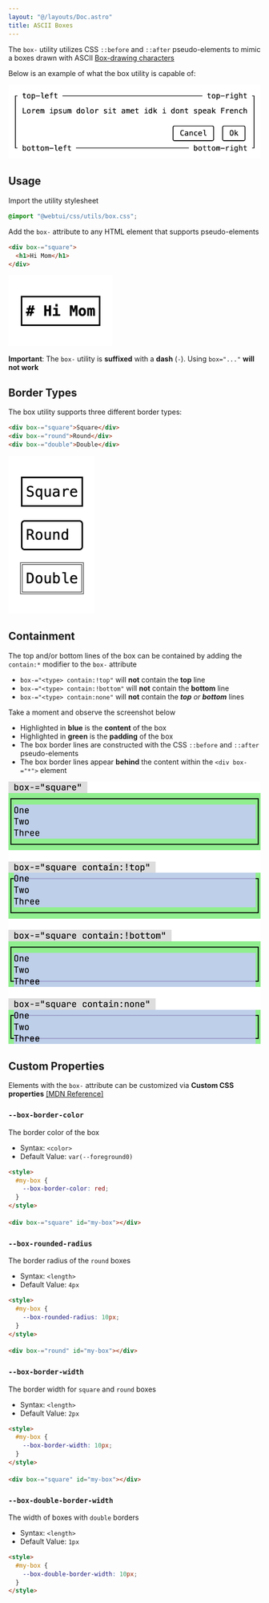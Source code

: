 ```yaml
---
layout: "@/layouts/Doc.astro"
title: ASCII Boxes
---
```


The `box-` utility utilizes CSS `::before` and `::after` pseudo-elements to mimic a boxes drawn with ASCII [Box-drawing characters](https://en.wikipedia.org/wiki/Box-drawing_characters)

Below is an example of what the box utility is capable of:

![box-demo.png](../../assets/box-demo.png)

## Usage

Import the utility stylesheet

```css
@import "@webtui/css/utils/box.css";
```

Add the `box-` attribute to any HTML element that supports pseudo-elements

```html
<div box-="square">
  <h1>Hi Mom</h1>
</div>
```

![box-hi-mom.png](../../assets/box-hi-mom.png)

**Important**: The `box-` utility is **suffixed** with a **dash** (`-`). Using `box="..."` **will not work**

## Border Types

The box utility supports three different border types:

```html
<div box-="square">Square</div>
<div box-="round">Round</div>
<div box-="double">Double</div>
```

![box-types.png](../../assets/box-types.png)

## Containment

The top and/or bottom lines of the box can be contained by adding the `contain:*` modifier to the `box-` attribute

- `box-="<type> contain:!top"` will **not** contain the **top** line
- `box-="<type> contain:!bottom"` will **not** contain the **bottom** line
- `box-="<type> contain:none"` will **not** contain the _**top** or **bottom**_ lines

Take a moment and observe the screenshot below

- Highlighted in **<span style="color: var(--blue)">blue</span>** is the **content** of the box
- Highlighted in **<span style="color: var(--green)">green</span>** is the **padding** of the box
- The box border lines are constructed with the CSS `::before` and `::after` pseudo-elements
- The box border lines appear **behind** the content within the `<div box-="*">` element

![box-containment.png](../../assets/box-containment.png)

## Custom Properties

Elements with the `box-` attribute can be customized via **Custom CSS properties** [[MDN Reference]](https://developer.mozilla.org/en-US/docs/Web/CSS/@property)

### `--box-border-color`

The border color of the box

- Syntax: `<color>`
- Default Value: `var(--foreground0)`

```html
<style>
  #my-box {
    --box-border-color: red;
  }
</style>

<div box-="square" id="my-box"></div>
```

### `--box-rounded-radius`

The border radius of the `round` boxes

- Syntax: `<length>`
- Default Value: `4px`

```html
<style>
  #my-box {
    --box-rounded-radius: 10px;
  }
</style>

<div box-="round" id="my-box"></div>
```

### `--box-border-width`

The border width for `square` and `round` boxes

- Syntax: `<length>`
- Default Value: `2px`

```html
<style>
  #my-box {
    --box-border-width: 10px;
  }
</style>

<div box-="square" id="my-box"></div>
```

### `--box-double-border-width`

The width of boxes with `double` borders

- Syntax: `<length>`
- Default Value: `1px`

```html
<style>
  #my-box {
    --box-double-border-width: 10px;
  }
</style>
```
